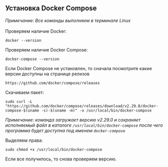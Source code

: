 ## Установка Docker Compose
_Примечание: Все команды выполняем в терминале Linux_<br>
<br>
Проверяем наличие Docker:
```
docker --version
```
Проверяем наличие Docker Compose:
```
docker-compose --version
```
Если Docker Compose не установлен, то сначала посмотрите какие версии доступны на странице релизов
```
https://github.com/docker/compose/releases
```
Скачиваем пакет:
```
sudo curl -L "https://github.com/docker/compose/releases/download/v2.29.0/docker-compose-$(uname -s)-$(uname -m)" -o /usr/local/bin/docker-compose
```
_Примечание: команда загружает версию v2.29.0 и сохраняет исполняемый файл в каталоге
```/usr/local/bin/docker-compose``` после чего программа будет доступна под именем ```docker-compose```_

Выделяем права:
```
sudo chmod +x /usr/local/bin/docker-compose
```

Если все получилось, то снова проверяем версию.

